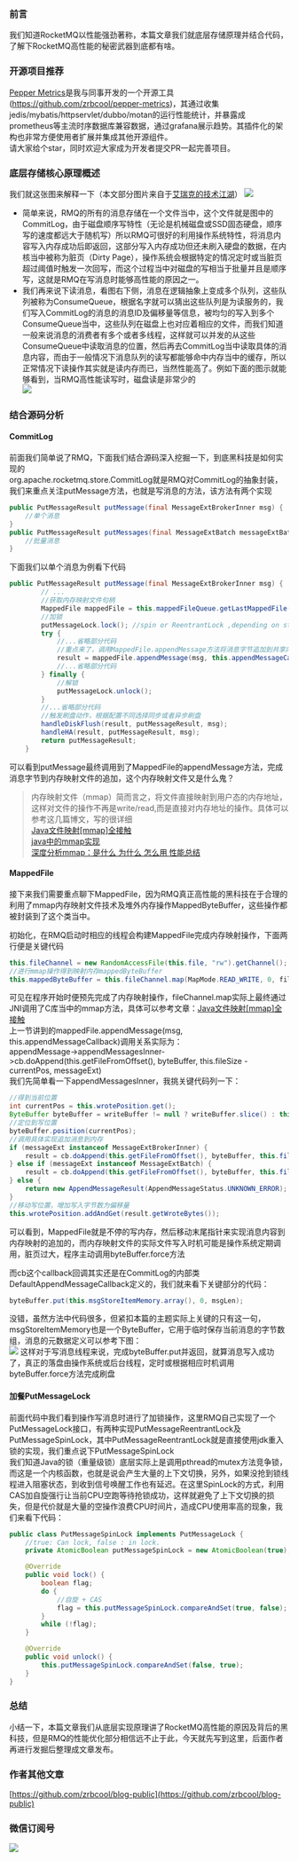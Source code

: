 ### 前言
我们知道RocketMQ以性能强劲著称，本篇文章我们就底层存储原理并结合代码，了解下RocketMQ高性能的秘密武器到底都有啥。
### 开源项目推荐
[Pepper Metrics](https://github.com/zrbcool/pepper-metrics)是我与同事开发的一个开源工具(https://github.com/zrbcool/pepper-metrics)，其通过收集jedis/mybatis/httpservlet/dubbo/motan的运行性能统计，并暴露成prometheus等主流时序数据库兼容数据，通过grafana展示趋势。其插件化的架构也非常方便使用者扩展并集成其他开源组件。  
请大家给个star，同时欢迎大家成为开发者提交PR一起完善项目。

### 底层存储核心原理概述
我们就这张图来解释一下（本文部分图片来自于[艾瑞克的技术江湖](https://juejin.im/post/5ba798995188255c806663c0)）
![](http://oss.zrbcool.top/picgo/rmq-20191105144550.png)  

- 简单来说，RMQ的所有的消息存储在一个文件当中，这个文件就是图中的CommitLog，由于磁盘顺序写特性（无论是机械磁盘或SSD固态硬盘，顺序写的速度都远大于随机写）所以RMQ可很好的利用操作系统特性，将消息内容写入内存成功后即返回，这部分写入内存成功但还未刷入硬盘的数据，在内核当中被称为脏页（Dirty Page），操作系统会根据特定的情况定时或当脏页超过阈值时触发一次回写，而这个过程当中对磁盘的写相当于批量并且是顺序写，这就是RMQ在写消息时能够高性能的原因之一。  
- 我们再来说下读消息，看图右下侧，消息在逻辑抽象上变成多个队列，这些队列被称为ConsumeQueue，根据名字就可以猜出这些队列是为读服务的，我们写入CommitLog的消息的消息ID及偏移量等信息，被均匀的写入到多个ConsumeQueue当中，这些队列在磁盘上也对应着相应的文件，而我们知道一般来说消息的消费者有多个或者多线程，这样就可以并发的从这些ConsumeQueue中读取消息的位置，然后再去CommitLog当中读取具体的消息内容，而由于一般情况下消息队列的读写都能够命中内存当中的缓存，所以正常情况下读操作其实就是读内存而已，当然性能高了。例如下面的图示就能够看到，当RMQ高性能读写时，磁盘读是非常少的  
![](http://oss.zrbcool.top/picgo/rmq-20191105151404.png)
### 结合源码分析
#### CommitLog
前面我们简单说了RMQ，下面我们结合源码深入挖掘一下，到底黑科技是如何实现的  
org.apache.rocketmq.store.CommitLog就是RMQ对CommitLog的抽象封装，我们来重点关注putMessage方法，也就是写消息的方法，该方法有两个实现
```java
public PutMessageResult putMessage(final MessageExtBrokerInner msg) {
    //单个消息
}
public PutMessageResult putMessages(final MessageExtBatch messageExtBatch) {
    //批量消息
}
```
下面我们以单个消息为例看下代码
```java
public PutMessageResult putMessage(final MessageExtBrokerInner msg) {
        // ...
        //获取内存映射文件句柄
        MappedFile mappedFile = this.mappedFileQueue.getLastMappedFile();
        //加锁
        putMessageLock.lock(); //spin or ReentrantLock ,depending on store config
        try {
            //...省略部分代码
            //重点来了，调用MappedFile.appendMessage方法将消息字节追加到共享内存中，由操作系统或者后台刷盘线程完成刷盘的动作
            result = mappedFile.appendMessage(msg, this.appendMessageCallback);
            //...省略部分代码
        } finally {
            //解锁
            putMessageLock.unlock();
        }
        //...省略部分代码
        //触发刷盘动作，根据配置不同选择同步或者异步刷盘
        handleDiskFlush(result, putMessageResult, msg);
        handleHA(result, putMessageResult, msg);
        return putMessageResult;
    }
```
可以看到putMessage最终调用到了MappedFile的appendMessage方法，完成消息字节到内存映射文件的追加，这个内存映射文件又是什么鬼？  
> 内存映射文件（mmap）简而言之，将文件直接映射到用户态的内存地址，这样对文件的操作不再是write/read,而是直接对内存地址的操作。具体可以参考这几篇博文，写的很详细  
> [Java文件映射[mmap]全接触](https://site.douban.com/161134/widget/articles/8506170/article/18487141/)  
> [java中的mmap实现](https://www.iteye.com/blog/xiaoz5919-2093323)  
> [深度分析mmap：是什么 为什么 怎么用 性能总结](https://blog.csdn.net/qq_33611327/article/details/81738195)  
#### MappedFile
接下来我们需要重点聊下MappedFile，因为RMQ真正高性能的黑科技在于合理的利用了mmap内存映射文件技术及堆外内存操作MappedByteBuffer，这些操作都被封装到了这个类当中。  

初始化，在RMQ启动时相应的线程会构建MappedFile完成内存映射操作，下面两行便是关键代码
```java
this.fileChannel = new RandomAccessFile(this.file, "rw").getChannel();
//进行mmap操作得到映射内存mappedByteBuffer
this.mappedByteBuffer = this.fileChannel.map(MapMode.READ_WRITE, 0, fileSize);
```
可见在程序开始时便预先完成了内存映射操作，fileChannel.map实际上最终通过JNI调用了C库当中的mmap方法，具体可以参考文章：[Java文件映射[mmap]全接触](https://site.douban.com/161134/widget/articles/8506170/article/18487141/)  
上一节讲到的mappedFile.appendMessage(msg, this.appendMessageCallback)调用关系实际为：  
appendMessage->appendMessagesInner->cb.doAppend(this.getFileFromOffset(), byteBuffer, this.fileSize - currentPos, messageExt)  
我们先简单看一下appendMessagesInner，我挑关键代码列一下：  
```java
//得到当前位置
int currentPos = this.wrotePosition.get();
ByteBuffer byteBuffer = writeBuffer != null ? writeBuffer.slice() : this.mappedByteBuffer.slice();
//定位到写位置
byteBuffer.position(currentPos);
//调用具体实现追加消息到内存
if (messageExt instanceof MessageExtBrokerInner) {
    result = cb.doAppend(this.getFileFromOffset(), byteBuffer, this.fileSize - currentPos, (MessageExtBrokerInner) messageExt);
} else if (messageExt instanceof MessageExtBatch) {
    result = cb.doAppend(this.getFileFromOffset(), byteBuffer, this.fileSize - currentPos, (MessageExtBatch) messageExt);
} else {
    return new AppendMessageResult(AppendMessageStatus.UNKNOWN_ERROR);
}
//移动写位置，增加写入字节数为偏移量
this.wrotePosition.addAndGet(result.getWroteBytes());
```
可以看到，MappedFile就是不停的写内存，然后移动末尾指针来实现消息内容到内存映射的追加的，而内存映射文件的实际文件写入时机可能是操作系统定期调用，脏页过大，程序主动调用byteBuffer.force方法  

而cb这个callback回调其实还是在CommitLog的内部类DefaultAppendMessageCallback定义的，我们就来看下关键部分的代码：
```java
byteBuffer.put(this.msgStoreItemMemory.array(), 0, msgLen);
```
没错，虽然方法中代码很多，但紧扣本篇的主题实际上关键的只有这一句，msgStoreItemMemory也是一个ByteBuffer，它用于临时保存当前消息的字节数组，消息的元数据定义可以参考下图：  
![](http://oss.zrbcool.top/picgo/rmq-20191105171633.png-gh)
这样对于写消息线程来说，完成byteBuffer.put并返回，就算消息写入成功了，真正的落盘由操作系统或后台线程，定时或根据相应时机调用byteBuffer.force方法完成刷盘
#### 加餐PutMessageLock
前面代码中我们看到操作写消息时进行了加锁操作，这里RMQ自己实现了一个PutMessageLock接口，有两种实现PutMessageReentrantLock及PutMessageSpinLock，其中PutMessageReentrantLock就是直接使用jdk重入锁的实现，我们重点说下PutMessageSpinLock  
我们知道Java的锁（重量级锁）底层实际上是调用pthread的mutex方法竞争锁，而这是一个内核函数，也就是说会产生大量的上下文切换，另外，如果没抢到锁线程进入阻塞状态，到收到信号唤醒工作也有延迟。在这里SpinLock的方式，利用CAS加自旋强行让当前CPU空跑等待抢锁成功，这样就避免了上下文切换的损失，但是代价就是大量的空操作浪费CPU时间片，造成CPU使用率高的现象，我们来看下代码：  
```java
public class PutMessageSpinLock implements PutMessageLock {
    //true: Can lock, false : in lock.
    private AtomicBoolean putMessageSpinLock = new AtomicBoolean(true);

    @Override
    public void lock() {
        boolean flag;
        do {
            //自旋 + CAS
            flag = this.putMessageSpinLock.compareAndSet(true, false);
        }
        while (!flag);
    }

    @Override
    public void unlock() {
        this.putMessageSpinLock.compareAndSet(false, true);
    }
}

```
### 总结
小结一下，本篇文章我们从底层实现原理讲了RocketMQ高性能的原因及背后的黑科技，但是RMQ的性能优化部分相信远不止于此，今天就先写到这里，后面作者再进行发掘后整理成文章发布。
### 作者其他文章
[https://github.com/zrbcool/blog-public](https://github.com/zrbcool/blog-public)  
### 微信订阅号
![](http://oss.zrbcool.top/Fv816XFbZB2JQazo5LHBoy2_SGVz)
